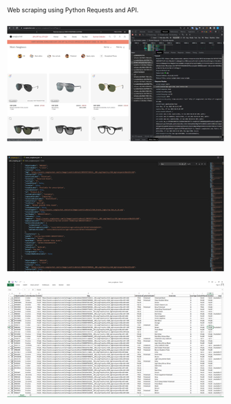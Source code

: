 Web scraping using Python Requests and API.

![Web source](web_source.PNG)
-----
![Scraping in json](result_in_json.PNG)
-----
![Scraping in excel](result_in_excel.PNG)